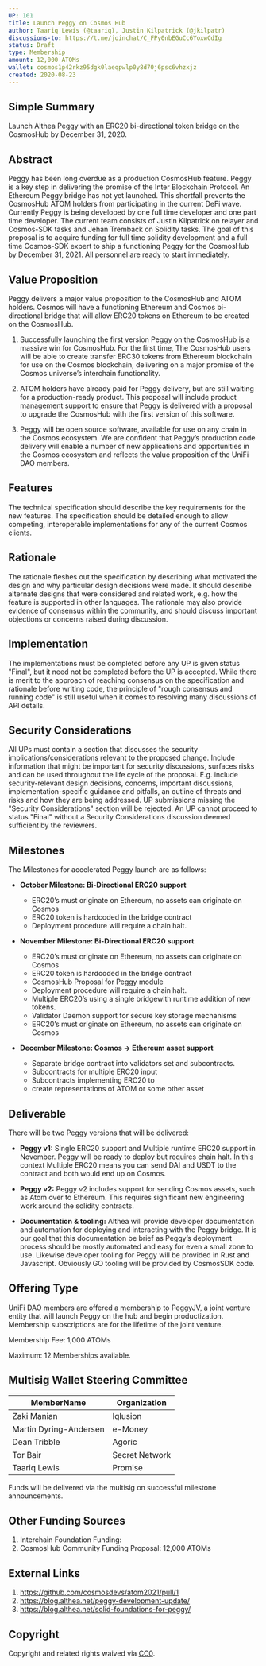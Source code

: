 ```yaml
---
UP: 101
title: Launch Peggy on Cosmos Hub
author: Taariq Lewis (@taariq), Justin Kilpatrick (@jkilpatr)
discussions-to: https://t.me/joinchat/C_FPy0nbEGuCc6YoxwCdIg
status: Draft
type: Membership
amount: 12,000 ATOMs
wallet: cosmos1p42rkz95dgk0laeqpwlp0y8d70j6psc6vhzxjz
created: 2020-08-23
---
```


<!--You can leave these HTML comments in your merged UP and delete the visible duplicate text guides, they will not appear and may be helpful to refer to if you edit it again. This is the suggested template for new UPs. Note that an UP number will be assigned by an editor. When opening a pull request to submit your UP, please use an abbreviated title in the filename, `UP-draft_title_abbrev.md`. The title should be 44 characters or less.-->

## Simple Summary
<!--"If you can't explain it simply, you don't understand it well enough." Provide a simplified and layman-accessible explanation of the UP.-->
Launch Althea Peggy with an ERC20 bi-directional token bridge on the CosmosHub by December 31, 2020.

## Abstract
<!--A short (~200 word) description of the project and the objective feature to be released.-->
Peggy has been long overdue as a production CosmosHub feature. Peggy is a key step in delivering the promise of the Inter Blockchain Protocol. An Ethereum Peggy bridge has not yet launched. This shortfall prevents the CosmosHub ATOM holders from participating in the current DeFi wave. Currently Peggy is being developed by one full time developer and one part time developer. The current team consists of Justin Kilpatrick on relayer and Cosmos-SDK tasks and Jehan Tremback on Solidity tasks. The goal of this proposal is to acquire funding for full time solidity development and a full time Cosmos-SDK expert to ship a functioning Peggy for the CosmosHub by December 31, 2021. All personnel are ready to start immediately.

## Value Proposition
<!-- What are the key value propositions and motivation for the features proposed.-->
Peggy delivers a major value proposition to the CosmosHub and ATOM holders. Cosmos will have a functioning Ethereum and Cosmos bi-directional bridge that will allow ERC20 tokens on Ethereum to be created on the CosmosHub.

1. Successfully launching the first version Peggy on the CosmosHub is a massive win for CosmosHub. For the first time, The CosmosHub users will be able to create transfer ERC30 tokens from Ethereum blockchain for use on the Cosmos blockchain, delivering on a major promise of the Cosmos universe’s interchain functionality.

2. ATOM holders have already paid for Peggy delivery, but are still waiting for a production-ready product. This proposal will include product management support to ensure that Peggy is delivered with a proposal to upgrade the CosmosHub with the first version of this software.

3. Peggy will be open source software, available for use on any chain in the Cosmos ecosystem. We are confident that Peggy’s production code delivery will enable a number of new applications and opportunities in the Cosmos ecosystem and reflects the value proposition of the UniFi DAO members.


## Features
<!--The technical specification should describe the syntax and semantics of any new feature. The specification should be detailed enough to allow competing, interoperable implementations for any of the current Cosmos Clients.-->
The technical specification should describe the key requirements for the new features. The specification should be detailed enough to allow competing, interoperable implementations for any of the current Cosmos clients.

## Rationale
<!--The rationale fleshes out the specification by describing what motivated the design and why particular design decisions were made. It should describe alternate designs that were considered and related work, e.g. how the feature is supported in other languages. The rationale may also provide evidence of consensus within the community, and should discuss important objections or concerns raised during discussion.-->
The rationale fleshes out the specification by describing what motivated the design and why particular design decisions were made. It should describe alternate designs that were considered and related work, e.g. how the feature is supported in other languages. The rationale may also provide evidence of consensus within the community, and should discuss important objections or concerns raised during discussion.

## Implementation
<!--The implementations must be completed before any UP is given status "Final", but it need not be completed before the UP is accepted. While there is merit to the approach of reaching consensus on the specification and rationale before writing code, the principle of "rough consensus and running code" is still useful when it comes to resolving many discussions of API details.-->
The implementations must be completed before any UP is given status "Final", but it need not be completed before the UP is accepted. While there is merit to the approach of reaching consensus on the specification and rationale before writing code, the principle of "rough consensus and running code" is still useful when it comes to resolving many discussions of API details.

## Security Considerations
<!--All UPs must contain a section that discusses the security implications/considerations relevant to the proposed change. Include information that might be important for security discussions, surfaces risks and can be used throughout the life cycle of the proposal. E.g. include security-relevant design decisions, concerns, important discussions, implementation-specific guidance and pitfalls, an outline of threats and risks and how they are being addressed. UP submissions missing the "Security Considerations" section will be rejected. An UP cannot proceed to status "Final" without a Security Considerations discussion deemed sufficient by the reviewers.-->
All UPs must contain a section that discusses the security implications/considerations relevant to the proposed change. Include information that might be important for security discussions, surfaces risks and can be used throughout the life cycle of the proposal. E.g. include security-relevant design decisions, concerns, important discussions, implementation-specific guidance and pitfalls, an outline of threats and risks and how they are being addressed. UP submissions missing the "Security Considerations" section will be rejected. An UP cannot proceed to status "Final" without a Security Considerations discussion deemed sufficient by the reviewers.

## Milestones
<!-- What is the launch schedule for this feature and the milestones on the roadmap?-->
The Milestones for accelerated Peggy launch are as follows:

* **October Milestone: Bi-Directional ERC20 support**
  * ERC20’s must originate on Ethereum, no assets can originate on Cosmos
  * ERC20 token is hardcoded in the bridge contract
  * Deployment procedure will require a chain halt.

* **November Milestone: Bi-Directional ERC20 support**
  * ERC20’s must originate on Ethereum, no assets can originate on Cosmos
  * ERC20 token is hardcoded in the bridge contract
  * CosmosHub Proposal for Peggy module
  * Deployment procedure will require a chain halt.
  * Multiple ERC20’s using a single bridgewith runtime addition of new tokens.
  * Validator Daemon support for secure key storage mechanisms
  * ERC20’s must originate on Ethereum, no assets can originate on Cosmos

* **December Milestone: Cosmos -> Ethereum asset support**
  * Separate bridge contract into validators set and subcontracts.
  * Subcontracts for multiple ERC20 input
  * Subcontracts implementing ERC20 to
  * create representations of ATOM or some other asset


## Deliverable
<!-- What is the expected deliverable that will be launched?-->
There will be two Peggy versions that will be delivered:

* **Peggy v1:** Single ERC20 support and Multiple runtime ERC20 support in November. Peggy will be ready to deploy but requires chain halt. In this context Multiple ERC20 means you can send DAI and USDT to the contract and both would end up on Cosmos. 

* **Peggy v2:** Peggy v2 includes support for sending Cosmos assets, such as Atom over to Ethereum. This requires significant new engineering work around the solidity contracts.

* **Documentation & tooling:** Althea will provide developer documentation and automation for deploying and interacting with the Peggy bridge. It is our goal that this documentation be brief as Peggy’s deployment process should be mostly automated and easy for even a small zone to use. Likewise developer tooling for Peggy will be provided in Rust and Javascript. Obviously GO tooling will be provided by CosmosSDK code.


## Offering Type
<!--What is your proposed funding structure-->
UniFi DAO members are offered a membership to PeggyJV, a joint venture entity that will launch Peggy on the hub and begin productization. Membership subscriptions are for the lifetime of the joint venture.

Membership Fee: 1,000 ATOMs

Maximum: 12 Memberships available. 

## Multisig Wallet Steering Committee
<!--Who is your multisignature wallet committee? -->
| MemberName | Organization |
| --- | ---|
| Zaki Manian | Iqlusion | 
| Martin Dyring-Andersen | e-Money | 
| Dean Tribble | Agoric | 
| Tor Bair | Secret Network | 
| Taariq Lewis | Promise | 

Funds will be delivered via the multisig on successful milestone announcements.

## Other Funding Sources
<!-- Are there any other funding sources that will participate in the launch? -->
1. Interchain Foundation Funding: 
2. CosmosHub Community Funding Proposal: 12,000 ATOMs

## External Links
<!--Any external links to code or other presentations? -->
1. https://github.com/cosmosdevs/atom2021/pull/1
2. https://blog.althea.net/peggy-development-update/
3. https://blog.althea.net/solid-foundations-for-peggy/

## Copyright
Copyright and related rights waived via [CC0](https://creativecommons.org/publicdomain/zero/1.0/).